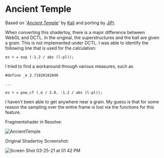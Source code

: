 Ancient Temple
==================

Based on '_[Ancient Temple](https://www.shadertoy.com/view/4lX3Rj)_' by [Kali](https://www.shadertoy.com/user/kali) and porting by [JiPi](Profiles/JiPi.md).

When converting this shadertoy, there is a major difference between WebGL and DCTL.
In the original, the superstructures and the ball are given a grain. This is not implemented under DCTL. I was able to identify the following line that is used for the calculation:

``
es + = exp (-1.2 / abs (l-pl));
``

I tried to find a workaround through various measures, such as

```
#define _e 2.71828182846

...

es + = pow_cf (_e / 2.0, -1.2 / abs (l-pl));
```

I haven't been able to get anywhere near a grain. My guess is that for some reason the sampling over the entire frame is lost via the functions for this feature.


Fragmentshader in Resolve:

![AncientTemple](https://user-images.githubusercontent.com/78935215/112473642-e605f080-8d6e-11eb-94f3-21c14a07c8d2.gif)

Original Shadertoy Screenshot:

![Screen Shot 03-25-21 at 01 42 PM](https://user-images.githubusercontent.com/78935215/112474494-fec2d600-8d6f-11eb-8f0d-5eb3ec87be37.PNG)
